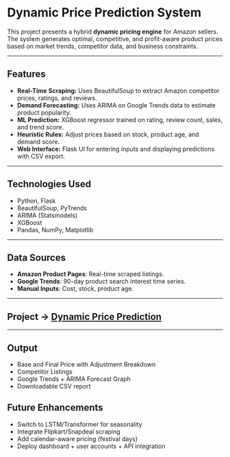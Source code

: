 # Dynamic Price Prediction System

This project presents a hybrid **dynamic pricing engine** for Amazon sellers. The system generates optimal, competitive, and profit-aware product prices based on market trends, competitor data, and business constraints.

---

## Features

- **Real-Time Scraping:** Uses BeautifulSoup to extract Amazon competitor prices, ratings, and reviews.
- **Demand Forecasting:** Uses ARIMA on Google Trends data to estimate product popularity.
- **ML Prediction:** XGBoost regressor trained on rating, review count, sales, and trend score.
- **Heuristic Rules:** Adjust prices based on stock, product age, and demand score.
- **Web Interface:** Flask UI for entering inputs and displaying predictions with CSV export.

---

## Technologies Used

- Python, Flask
- BeautifulSoup, PyTrends
- ARIMA (Statsmodels)
- XGBoost
- Pandas, NumPy, Matplotlib

---

## Data Sources

- **Amazon Product Pages**: Real-time scraped listings.
- **Google Trends**: 90-day product search interest time series.
- **Manual Inputs**: Cost, stock, product age.

---

## Project -> [Dynamic Price Prediction](https://github.com/prasannat05/Dynamic_Pricing_Engine)

---

## Output

- Base and Final Price with Adjustment Breakdown
- Competitor Listings
- Google Trends + ARIMA Forecast Graph
- Downloadable CSV report

## Future Enhancements

- Switch to LSTM/Transformer for seasonality
- Integrate Flipkart/Snapdeal scraping
- Add calendar-aware pricing (festival days)
- Deploy dashboard + user accounts + API integration
